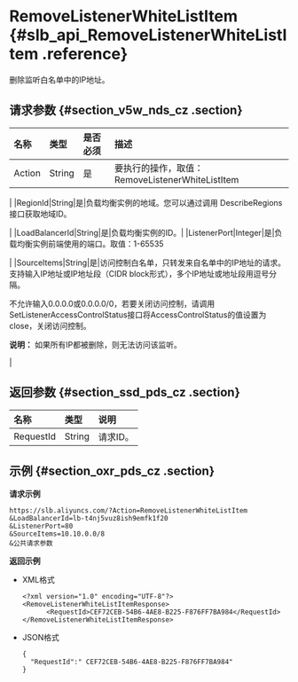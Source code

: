 # RemoveListenerWhiteListItem {#slb_api_RemoveListenerWhiteListItem .reference}

删除监听白名单中的IP地址。

## 请求参数 {#section_v5w_nds_cz .section}

|名称|类型|是否必须|描述|
|:-|:-|:---|:-|
|Action|String|是|要执行的操作，取值：RemoveListenerWhiteListItem

|
|RegionId|String|是|负载均衡实例的地域。您可以通过调用 DescribeRegions接口获取地域ID。

|
|LoadBalancerId|String|是|负载均衡实例的ID。|
|ListenerPort|Integer|是|负载均衡实例前端使用的端口。取值：1-65535

|
|SourceItems|String|是|访问控制白名单，只转发来自名单中的IP地址的请求。支持输入IP地址或IP地址段（CIDR block形式），多个IP地址或地址段用逗号分隔。

不允许输入0.0.0.0或0.0.0.0/0，若要关闭访问控制，请调用SetListenerAccessControlStatus接口将AccessControlStatus的值设置为close，关闭访问控制。

**说明：** 如果所有IP都被删除，则无法访问该监听。

|

## 返回参数 {#section_ssd_pds_cz .section}

|名称|类型|说明|
|:-|:-|:-|
|RequestId|String|请求ID。|

## 示例 {#section_oxr_pds_cz .section}

**请求示例**

``` {#public}
https://slb.aliyuncs.com/?Action=RemoveListenerWhiteListItem
&LoadBalancerId=lb-t4nj5vuz8ish9emfk1f20
&ListenerPort=80
&SourceItems=10.10.0.0/8
&公共请求参数
```

**返回示例**

-   XML格式

    ```
    <?xml version="1.0" encoding="UTF-8"?>
    <RemoveListenerWhiteListItemResponse>
          <RequestId>CEF72CEB-54B6-4AE8-B225-F876FF7BA984</RequestId>
    </RemoveListenerWhiteListItemResponse>
    
    ```

-   JSON格式

    ```
    {
      "RequestId":" CEF72CEB-54B6-4AE8-B225-F876FF7BA984"
    }
    ```


